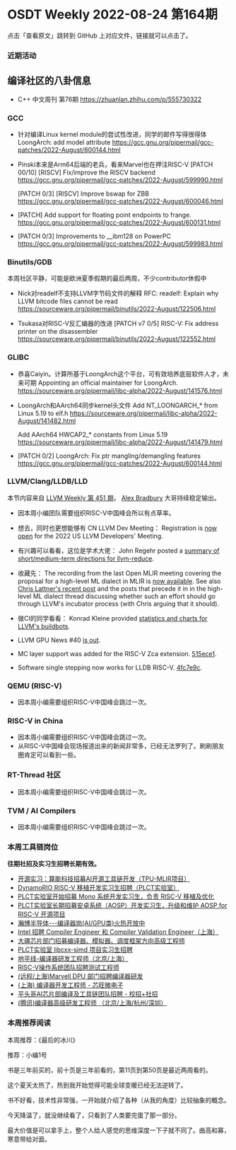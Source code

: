 # OSDT Weekly 2022-08-24 第164期

点击「查看原文」跳转到 GitHub 上对应文件，链接就可以点击了。

### 近期活动

## 编译社区的八卦信息

- C++ 中文周刊 第76期 https://zhuanlan.zhihu.com/p/555730322

### GCC

- 针对编译Linux kernel module的尝试性改进，同学的邮件写得很得体
  LoongArch: add model attribute
  https://gcc.gnu.org/pipermail/gcc-patches/2022-August/600144.html

- Pinski本来是Arm64后端的老兵，看来Marvel也在押注RISC-V
  [PATCH 00/10] [RISCV] Fix/improve the RISCV backend
  https://gcc.gnu.org/pipermail/gcc-patches/2022-August/599990.html

  [PATCH 0/3] [RISCV] Improve bswap for ZBB
  https://gcc.gnu.org/pipermail/gcc-patches/2022-August/600046.html

- [PATCH] Add support for floating point endpoints to frange.
  https://gcc.gnu.org/pipermail/gcc-patches/2022-August/600131.html

- [PATCH 0/3] Improvements to __ibm128 on PowerPC
  https://gcc.gnu.org/pipermail/gcc-patches/2022-August/599983.html

### Binutils/GDB

本周社区平静，可能是欧洲夏季假期的最后两周，不少contributor休假中

- Nick对readelf不支持LLVM字节码文件的解释
  RFC: readelf: Explain why LLVM bitcode files cannot be read
  https://sourceware.org/pipermail/binutils/2022-August/122506.html

- Tsukasa对RISC-V反汇编器的改进
  [PATCH v7 0/5] RISC-V: Fix address printer on the disassembler
  https://sourceware.org/pipermail/binutils/2022-August/122552.html

### GLIBC

- 恭喜Caiyin。计算所基于LoongArch这个平台，可有效培养底层软件人才，未来可期
  Appointing an official maintainer for LoongArch.
  https://sourceware.org/pipermail/libc-alpha/2022-August/141576.html

- LoongArch和AArch64同步kernel头文件
  Add NT_LOONGARCH_* from Linux 5.19 to elf.h
  https://sourceware.org/pipermail/libc-alpha/2022-August/141482.html

  Add AArch64 HWCAP2_* constants from Linux 5.19
  https://sourceware.org/pipermail/libc-alpha/2022-August/141479.html

- [PATCH 0/2] LoongArch: Fix ptr mangling/demangling features
  https://gcc.gnu.org/pipermail/gcc-patches/2022-August/600144.html

### LLVM/Clang/LLDB/LLD

本节内容来自 [LLVM Weekly 第 451 期](http://llvmweekly.org/issue/451)，
[Alex Bradbury](https://www.linkedin.com/in/alex-bradbury/) 大哥持续稳定输出。

- 因本周小编团队需要组织RISC-V中国峰会所以有点草率。

* 想去，同时也更想能够有 CN LLVM Dev Meeting： Registration is [now open](https://discourse.llvm.org/t/2022-us-llvm-developers-meeting-registration-is-open/64590) for the 2022 US LLVM Developers' Meeting.

* 有兴趣可以看看，这位是学术大佬： John Regehr posted a [summary of short/medium-term directions for llvm-reduce](https://discourse.llvm.org/t/llvm-reduce-short-medium-term-directions/64591).

* 收藏先： The recording from the last Open MLIR meeting covering the proposal for a high-level ML dialect in MLIR is [now available](https://discourse.llvm.org/t/open-mlir-meeting-8-18-2022-proposal-for-a-high-level-ml-dialect-in-mlir/64629/4).  See also [Chris Lattner's recent post](https://discourse.llvm.org/t/rfc-proposal-for-a-high-level-ml-dialect-in-mlir/64249/113) and the posts that precede it in in the high-level ML dialect thread discussing whether such an effort should go through LLVM's incubator process (with Chris arguing that it should).

* 做CI的同学看看： Konrad Kleine provided [statistics and charts for LLVM's buildbots](https://discourse.llvm.org/t/buildbot-insights/64648).

* LLVM GPU News #40 [is out](https://discourse.llvm.org/t/llvm-gpu-news-40-august-19-2022/64750).

* MC layer support was added for the RISC-V Zca extension.
  [515ece1](https://reviews.llvm.org/rG515ece1a9005).

* Software single stepping now works for LLDB RISC-V.
  [4fc7e9c](https://reviews.llvm.org/rG4fc7e9cba24b).

### QEMU (RISC-V)

- 因本周小编需要组织RISC-V中国峰会跳过一次。

### RISC-V in China

- 因本周小编需要组织RISC-V中国峰会跳过一次。
- 从RISC-V中国峰会现场报道出来的新闻非常多，已经无法罗列了。刷刷朋友圈肯定可以看到一些。

### RT-Thread 社区

- 因本周小编需要组织RISC-V中国峰会跳过一次。

### TVM / AI Compilers

- 因本周小编需要组织RISC-V中国峰会跳过一次。

### 本周工具链岗位

**往期社招及实习生招聘长期有效。**

- [开源实习：算能科技招募AI开源工具链开发（TPU-MLIR项目）](https://mp.weixin.qq.com/s/IBJh0ip4k11PzIMZecsWSw)
- [DynamoRIO RISC-V 移植开发实习生招聘（PLCT实验室）](https://mp.weixin.qq.com/s/J_5TjT6DOqeOXJXQI5VQxw)
- [PLCT实验室开始招募 Mono 系统开发实习生，负责 RISC-V 移植及优化](https://mp.weixin.qq.com/s/whEW7Hay1jIP1tBzIPay1A)
- [PLCT实验室长期招募安卓系统（AOSP）开发实习生，升级和维护 AOSP for RISC-V 开源项目](https://mp.weixin.qq.com/s/dJP2cEB1nex2inR5c-cJog)
- [瀚博半导体---编译器岗(AI/GPU类)火热开放中](https://mp.weixin.qq.com/s/8_KjZYa2Il4PglaGyBWk4Q)
- [Intel 招聘 Compiler Engineer 和 Compiler Validation Engineer（上海）](https://mp.weixin.qq.com/s/I3DWxXODNoLRr0kN2xMZLQ)
- [大疆芯片部门招募编译器、模拟器、调度框架方向高级工程师](https://mp.weixin.qq.com/s/Wn5NzAtUTwQNXKRvMVQWLA)
- [PLCT实验室 libcxx-simd 项目实习生招聘](https://mp.weixin.qq.com/s/EIVx5cY74GlodirySY97Qw)
- [地平线-编译器研发工程师（北京/上海）](https://mp.weixin.qq.com/s/MYObl7iWIbyrTz9hCmKWYA)
- [RISC-V操作系统团队招聘测试工程师](https://mp.weixin.qq.com/s/inLFS4pI1F74m_oJ2I7xjQ)
- [(远程/上海)Marvell DPU 部门招聘编译器研发](https://mp.weixin.qq.com/s/B6JjAhF3TZjezD1tjYHDaw)
- [(上海) 编译器开发工程师 - 芯旺微电子](https://mp.weixin.qq.com/s/nqe1-7qffnc0CaejYkpKyw)
- [平头哥AI芯片部编译及工具链团队招聘 - 校招+社招](https://mp.weixin.qq.com/s/kARbXtJotRPCNMrV-yOanA)
- [(腾讯)编译器高级研发工程师 （北京/上海/杭州/深圳）](https://mp.weixin.qq.com/s/DF-2qmHmpKZtJ1djHXM1Ug)

### 本周推荐阅读

本周推荐：《最后的冰川》

推荐：小编1号

书是三年前买的，前十页是三年前看的，第11页到第50页是最近两周看的。

这个夏天太热了，热到我开始觉得可能全球变暖已经无法逆转了。

书不好看，技术性非常强，一开始就介绍了各种（从我的角度）比较抽象的概念。

今天降温了，就没继续看了，只看到了人类要完蛋了那一部分。

最大价值是可以拿手上，整个人给人感觉的思维深度一下子就不同了。曲高和寡，寒意带给对面。
